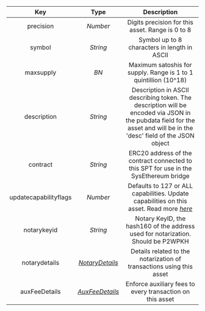 |          Key          |   Type   |                         Description                          |
| :-------------------: | :------: | :----------------------------------------------------------: |
|       precision       | *Number* |       Digits precision for this asset. Range is 0 to 8       |
|        symbol         | *String* |         Symbol up to 8 characters in length in ASCII         |
|       maxsupply       |   *BN*   | Maximum satoshis for supply. Range is 1 to 1 quintillion (10^18) |
|      description      | *String* | Description in ASCII describing token. The description will be encoded via JSON in the pubdata field for the asset and will be in the 'desc' field of the JSON object |
|       contract        | *String* | ERC20 address of the contract connected to this SPT for use in the SysEthereum bridge |
| updatecapabilityflags | *Number* | Defaults to 127 or ALL capabilities. Update capabilities on this asset. Read more [*here*](types/#updatecapabilityflags) |
|      notarykeyid      | *String* | Notary KeyID, the hash160 of the address used for notarization. Should be P2WPKH |
|     notarydetails     | [*NotaryDetails*](types/#notarydetails) | Details related to the notarization of transactions using this asset |
|     auxFeeDetails     | [*AuxFeeDetails*](types/#auxfeedetails) |  Enforce auxiliary fees to every transaction on this asset   |
